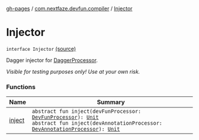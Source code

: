 [gh-pages](../../index.md) / [com.nextfaze.devfun.compiler](../index.md) / [Injector](./index.md)

# Injector

`interface Injector` [(source)](https://github.com/NextFaze/dev-fun/tree/master/devfun-compiler/src/main/java/com/nextfaze/devfun/compiler/Dagger.kt#L41)

Dagger injector for [DaggerProcessor](../-dagger-processor/index.md).

*Visible for testing purposes only! Use at your own risk.*

### Functions

| Name | Summary |
|---|---|
| [inject](inject.md) | `abstract fun inject(devFunProcessor: `[`DevFunProcessor`](../-dev-fun-processor/index.md)`): `[`Unit`](https://kotlinlang.org/api/latest/jvm/stdlib/kotlin/-unit/index.html)<br>`abstract fun inject(devAnnotationProcessor: `[`DevAnnotationProcessor`](../-dev-annotation-processor/index.md)`): `[`Unit`](https://kotlinlang.org/api/latest/jvm/stdlib/kotlin/-unit/index.html) |
